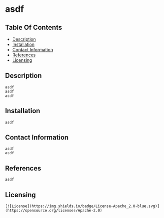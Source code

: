 
# asdf 

## Table Of Contents
- [Description](#description)
- [Installation](#installation)
- [Contact Information](#contact-information)
- [References](#references)
- [Licensing](#licensing)


## Description 
    asdf
    asdf
    asdf


## Installation
    asdf


## Contact Information  
    asdf
    asdf


## References  
    asdf


## Licensing
    [![License](https://img.shields.io/badge/License-Apache_2.0-blue.svg)]
    (https://opensource.org/licenses/Apache-2.0)
